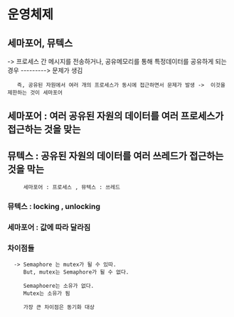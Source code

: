 # 운영체제

## 세마포어, 뮤텍스
   -> 프로세스 간 메시지를 전송하거나, 공유메모리를 통해 특정데이터를 공유하게 되는 경우  ---------> 문제가 생김
      
       즉, 공유된 자원에서 여러 개의 프로세스가 동시에 접근하면서 문제가 발생 ->  이것을 제한하는 것이 세마포어
   
## 세마포어 : 여러 공유된 자원의 데이터를 여러 프로세스가 접근하는 것을 맞는 
## 뮤텍스 : 공유된 자원의 데이터를 여러 쓰레드가 접근하는 것을 막는 

         세마포어 : 프로세스 , 뮤텍스 : 쓰레드
         
### 뮤텍스 : locking , unlocking 
### 세마포어 : 값에 따라 달라짐

### 차이점들 
      -> Semaphore 는 mutex가 될 수 있따. 
         But, mutex는 Semaphore가 될 수 없다. 
         
         Semaphoere는 소유가 없다. 
         Mutex는 소유가 됨 
         
         가장 큰 차이점은 동기화 대상 
         
         
